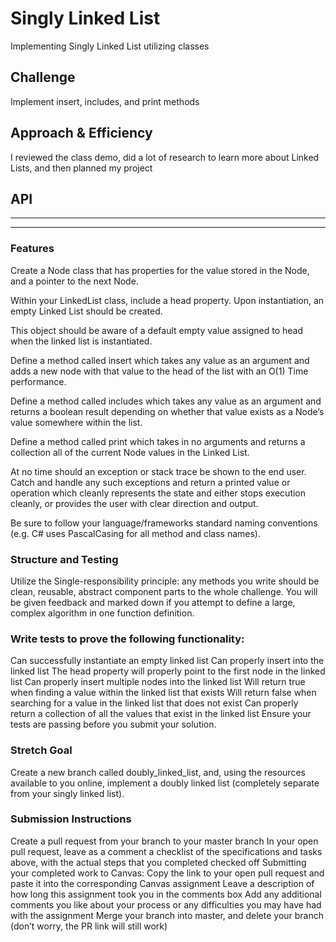 # Singly Linked List

Implementing Singly Linked List utilizing classes

## Challenge

Implement insert, includes, and print methods

## Approach & Efficiency

I reviewed the class demo, did a lot of research to learn more about Linked Lists, and then planned my project

## API
<!-- Description of each method publicly available to your Linked List -->


------
------

### Features

Create a Node class that has properties for the value stored in the Node, and a pointer to the next Node.

Within your LinkedList class, include a head property. Upon instantiation, an empty Linked List should be created.

This object should be aware of a default empty value assigned to head when the linked list is instantiated.

Define a method called insert which takes any value as an argument and adds a new node with that value to the head of the list with an O(1) Time performance.

Define a method called includes which takes any value as an argument and returns a boolean result depending on whether that value exists as a Node’s value somewhere within the list.

Define a method called print which takes in no arguments and returns a collection all of the current Node values in the Linked List.

At no time should an exception or stack trace be shown to the end user. Catch and handle any such exceptions and return a printed value or operation which cleanly represents the state and either stops execution cleanly, or provides the user with clear direction and output.

Be sure to follow your language/frameworks standard naming conventions (e.g. C# uses PascalCasing for all method and class names).

### Structure and Testing

Utilize the Single-responsibility principle: any methods you write should be clean, reusable, abstract component parts to the whole challenge. You will be given feedback and marked down if you attempt to define a large, complex algorithm in one function definition.

### Write tests to prove the following functionality:

Can successfully instantiate an empty linked list
Can properly insert into the linked list
The head property will properly point to the first node in the linked list
Can properly insert multiple nodes into the linked list
Will return true when finding a value within the linked list that exists
Will return false when searching for a value in the linked list that does not exist
Can properly return a collection of all the values that exist in the linked list
Ensure your tests are passing before you submit your solution.

### Stretch Goal

Create a new branch called doubly_linked_list, and, using the resources available to you online, implement a doubly linked list (completely separate from your singly linked list).

### Submission Instructions

Create a pull request from your branch to your master branch
In your open pull request, leave as a comment a checklist of the specifications and tasks above, with the actual steps that you completed checked off
Submitting your completed work to Canvas:
Copy the link to your open pull request and paste it into the corresponding Canvas assignment
Leave a description of how long this assignment took you in the comments box
Add any additional comments you like about your process or any difficulties you may have had with the assignment
Merge your branch into master, and delete your branch (don’t worry, the PR link will still work)